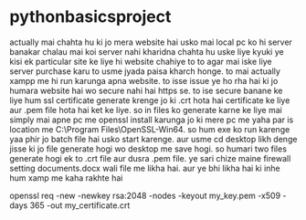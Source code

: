 # pythonbasicsproject
actually mai chahta hu ki jo mera website hai usko mai local pc ko hi server banakar chalau mai koi server nahi kharidna chahta hu uske liye kyuki ye kisi ek particular site ke liye hi website chahiye to to agar mai iske liye server purchase karu to usme jyada paisa kharch honge. to mai actually xampp me hi run karunga apna website. to isse issue ye ho rha hai ki jo humara website hai wo secure nahi hai https se. to ise secure banane ke liye hum ssl certificate generate krenge jo ki .crt hota hai certificate ke liye aur .pem file hota hai ket ke liye. so in files ko generate karne ke liye mai simply mai apne pc me openssl install karunga jo ki mere pc me yaha par is location me C:\Program Files\OpenSSL-Win64. so hum exe ko run karenge yaa phir jo batch file hai usko start karenge. aur usme cd desktop likh denge jisse ki jo file generate hogi wo desktop me save hogi. so humari two files generate hogi ek to .crt file aur dusra .pem file. ye sari chize maine firewall setting documents.docx wali file me likha hai. aur ye bhi likha hai ki inhe hum xamp me kaha rakhte hai 


openssl req -new -newkey rsa:2048 -nodes -keyout my_key.pem -x509 -days 365 -out my_certificate.crt
